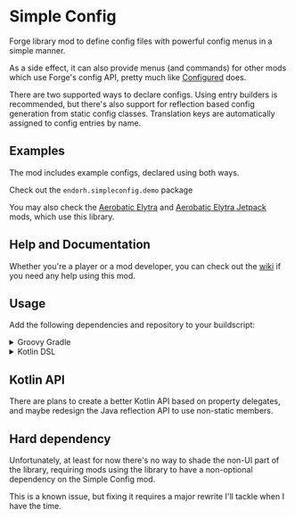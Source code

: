 # Simple Config

Forge library mod to define config files with powerful config menus in a simple manner.

As a side effect, it can also provide menus (and commands) for other mods which
use Forge's config API, pretty much like
[Configured](https://github.com/MrCrayfish/Configured) does.

There are two supported ways to declare configs. Using entry builders is recommended,
but there's also support for reflection based config generation from static config classes.
Translation keys are automatically assigned to config entries by name.

## Examples

The mod includes example configs, declared using both ways.

Check out the `endorh.simpleconfig.demo` package

You may also check the [Aerobatic Elytra](https://github.com/endorh/aerobatic-elytra) and
[Aerobatic Elytra Jetpack](https://github.com/endorh/aerobatic-elytra-jetpack) mods,
which use this library.

## Help and Documentation

Whether you're a player or a mod developer, you can check out the
[wiki](https://github.com/endorh/simple-config/wiki) if you need any help using this mod.

## Usage
Add the following dependencies and repository to your buildscript:

<details><summary>Groovy Gradle</summary>

```Groovy
def mcVersion = "1.17.1"
def simpleConfigApiVersion = "1.0.0",
    simpleConfigVersion = "1.0.+"

repositories {
    maven {
        url = uri("https://maven.pkg.github.com/endorh/simple-config")
        name = "SimpleConfig"
    }
}

dependencies {
    compileOnly "endorh.simpleconfig:simpleconfig-$mcVersion-api:$simpleConfigApiVersion"
    runtimeOnly fg.deobf("endorh.simpleconfig:simpleconfig-$mcVersion:$simpleConfigVersion")
}

```
</details>
<details><summary>Kotlin DSL</summary>

```Kotlin
val mcVersion = "1.17.1"
val simpleConfigApiVersion = "1.0.0"
val simpleConfigVersion = "1.0.+"

repositories {
    maven("https://maven.pkg.github.com/endorh/simple-config") {
        name = "SimpleConfig"
    }
}

dependencies {
    compileOnly("endorh.simpleconfig:simpleconfig-$mcVersion-api:$simpleConfigApiVersion")
    runtimeOnly(fg.deobf("endorh.simpleconfig:simpleconfig-$mcVersion:$simpleConfigVersion"))
}
```
</details>

## Kotlin API

There are plans to create a better Kotlin API based on property delegates,
and maybe redesign the Java reflection API to use non-static members.

## Hard dependency

Unfortunately, at least for now there's no way to shade the non-UI part of the library,
requiring mods using the library to have a non-optional dependency on the Simple Config
mod.

This is a known issue, but fixing it requires a major rewrite I'll tackle
when I have the time.
